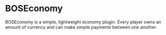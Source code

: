 # BOSEconomy
BOSEconomy is a simple, lightweight economy plugin. Every player owns an amount of currency and can make simple payments between one another.
